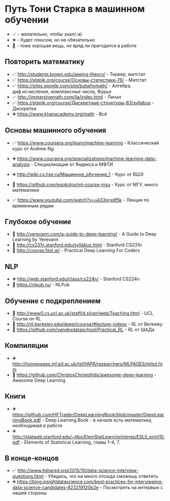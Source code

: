 # Путь Тони Старка в машинном обучении

* ✅ - желательно, чтобы знал(-а)
* ➕ - будет плюсом, но не обязательно
* 🍒 - тоже хорошая вещь, но вряд ли пригодится в работе

## Повторить математику
* ✅ http://students.brown.edu/seeing-theory/ - Тервер, матстат
* ✅ https://stepik.org/course/Основы-статистики-76/ - Матстат
* ✅ https://sites.google.com/site/butwhymath/ - Алгебра, диф.исчисление, комплексные числа, Фурье
* ✅ http://immersivemath.com/ila/index.html - Линал
* ✅ https://stepik.org/course/Дискретные-структуры-83/syllabus - Дискретка
* ➕ https://www.khanacademy.org/math - Всё

## Основы машинного обучения
* ✅ https://www.coursera.org/learn/machine-learning - Классический курс от Andrew Ng
* ➕ https://www.coursera.org/specializations/machine-learning-data-analysis - Специализация от Яндекса и МФТИ
* ➕ http://wiki.cs.hse.ru/Машинное_обучение_1 - Курс от ВШЭ
* 🍒 https://github.com/esokolov/ml-course-msu - Курс от МГУ, много математики

* ✅ https://www.youtube.com/watch?v=u433nrxdf5k - Лекция по временным рядам

## Глубокое обучение
* 🍒 http://yerevann.com/a-guide-to-deep-learning/ - A Guide to Deep Learning by Yerevann
* 🍒 http://cs231n.stanford.edu/syllabus.html - Stanford CS231n
* 🍒 http://course.fast.ai/ - Practical Deep Learning For Coders

## NLP
* ➕ http://web.stanford.edu/class/cs224n/ - Stanford CS224n
* 🍒 https://nlpub.ru/ - NLPub

## Обучение с подкреплением
* 🍒 http://www0.cs.ucl.ac.uk/staff/d.silver/web/Teaching.html - UCL Course on RL
* 🍒 http://rll.berkeley.edu/deeprlcourse/#lecture-videos - RL от Berkeley
* 🍒 https://github.com/yandexdataschool/Practical_RL - RL от ШАДа

## Компиляции
* ➕ http://homepages.inf.ed.ac.uk/rbf/IAPR/researchers/MLPAGES/mltut.htm
* 🍒 https://github.com/ChristosChristofidis/awesome-deep-learning - Awesome Deep Learning

## Книги
* ➕ https://github.com/HFTrader/DeepLearningBook/blob/master/DeepLearningBook.pdf - Deep Learning Book - в начале есть математика, необходимая в работе
* ➕ http://statweb.stanford.edu/~tibs/ElemStatLearn/printings/ESLII_print10.pdf - Elements of Statistical Learning, главы 1-4, 7.

## В конце-концов
* ✅ http://www.itshared.org/2015/10/data-science-interview-questions.html - Убедись, что на много отсюда сможешь ответить
* ➕ https://blog.insightdatascience.com/best-practices-for-interviewing-data-science-candidates-823219120b2e - Посмотреть на интервью с нашей стороны
